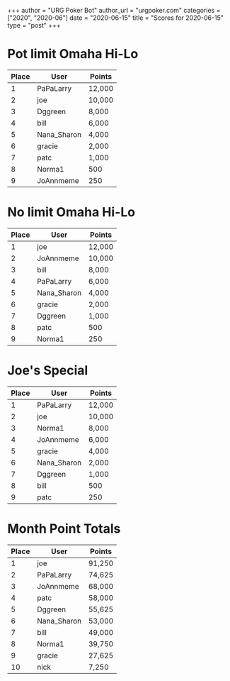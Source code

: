 +++
author = "URG Poker Bot"
author_url = "urgpoker.com"
categories = ["2020", "2020-06"]
date = "2020-06-15"
title = "Scores for 2020-06-15"
type = "post"
+++
# Pot limit Omaha Hi-Lo

| Place | User | Points |
|-------|------|--------|
| 1 | PaPaLarry | 12,000 |
| 2 | joe | 10,000 |
| 3 | Dggreen | 8,000 |
| 4 | bill | 6,000 |
| 5 | Nana_Sharon | 4,000 |
| 6 | gracie | 2,000 |
| 7 | patc | 1,000 |
| 8 | Norma1 | 500 |
| 9 | JoAnnmeme | 250 |

# No limit Omaha Hi-Lo

| Place | User | Points |
|-------|------|--------|
| 1 | joe | 12,000 |
| 2 | JoAnnmeme | 10,000 |
| 3 | bill | 8,000 |
| 4 | PaPaLarry | 6,000 |
| 5 | Nana_Sharon | 4,000 |
| 6 | gracie | 2,000 |
| 7 | Dggreen | 1,000 |
| 8 | patc | 500 |
| 9 | Norma1 | 250 |

# Joe's Special

| Place | User | Points |
|-------|------|--------|
| 1 | PaPaLarry | 12,000 |
| 2 | joe | 10,000 |
| 3 | Norma1 | 8,000 |
| 4 | JoAnnmeme | 6,000 |
| 5 | gracie | 4,000 |
| 6 | Nana_Sharon | 2,000 |
| 7 | Dggreen | 1,000 |
| 8 | bill | 500 |
| 9 | patc | 250 |

# Month Point Totals

| Place | User | Points |
|-------|------|--------|
| 1 | joe | 91,250 |
| 2 | PaPaLarry | 74,625 |
| 3 | JoAnnmeme | 68,000 |
| 4 | patc | 58,000 |
| 5 | Dggreen | 55,625 |
| 6 | Nana_Sharon | 53,000 |
| 7 | bill | 49,000 |
| 8 | Norma1 | 39,750 |
| 9 | gracie | 27,625 |
| 10 | nick | 7,250 |

